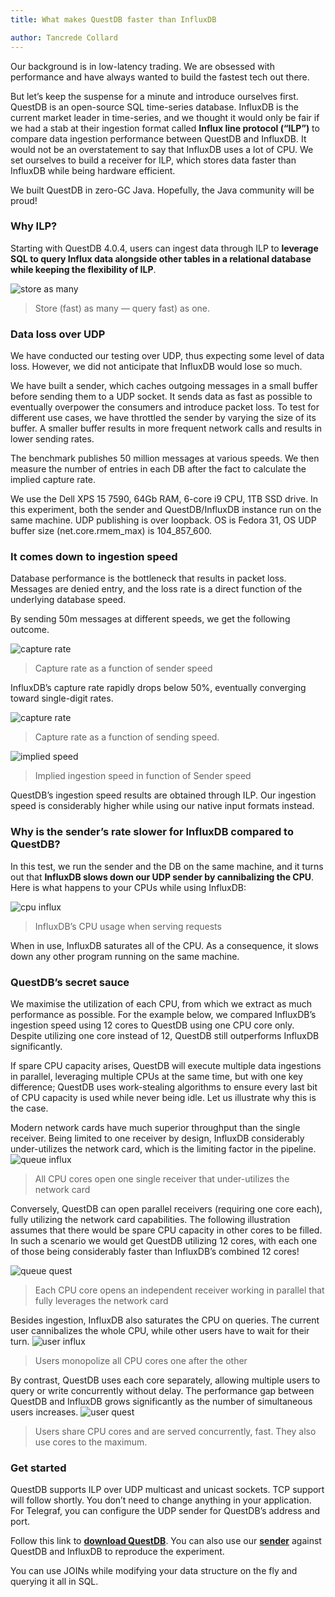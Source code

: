 ```yaml
---
title: What makes QuestDB faster than InfluxDB

author: Tancrede Collard
---
```


Our background is in low-latency trading. We are obsessed with performance and have always wanted to build the fastest tech out there.

But let’s keep the suspense for a minute and introduce ourselves first. QuestDB is an open-source SQL time-series database. InfluxDB is the current market leader in time-series, and we thought it would only be fair if we had a stab at their ingestion format called **Influx line protocol (“ILP”)** to compare data ingestion performance between QuestDB and InfluxDB.
It would not be an overstatement to say that InfluxDB uses a lot of CPU. We set ourselves to build a receiver for ILP, which stores data faster than InfluxDB while being hardware efficient.

We built QuestDB in zero-GC Java. Hopefully, the Java community will be proud!

### Why ILP?
Starting with QuestDB 4.0.4, users can ingest data through ILP to **leverage SQL to query Influx data alongside other tables in a relational database while keeping the flexibility of ILP**.

![store as many](assets/storeasmany.png)
>Store (fast) as many — query fast) as one.

### Data loss over UDP
We have conducted our testing over UDP, thus expecting some level of data loss. However, we did not anticipate that InfluxDB would lose so much.

We have built a sender, which caches outgoing messages in a small buffer before sending them to a UDP socket. It sends data as fast as possible to eventually overpower the consumers and introduce packet loss. To test for different use cases, we have throttled the sender by varying the size of its buffer. A smaller buffer results in more frequent network calls and results in lower sending rates.

The benchmark publishes 50 million messages at various speeds. We then measure the number of entries in each DB after the fact to calculate the implied capture rate.

We use the Dell XPS 15 7590, 64Gb RAM, 6-core i9 CPU, 1TB SSD drive. In this experiment, both the sender and QuestDB/InfluxDB instance run on the same machine. UDP publishing is over loopback. OS is Fedora 31, OS UDP buffer size (net.core.rmem_max) is 104_857_600.

### It comes down to ingestion speed
Database performance is the bottleneck that results in packet loss. Messages are denied entry, and the loss rate is a direct function of the underlying database speed.

By sending 50m messages at different speeds, we get the following outcome.

![capture rate](assets/capturerate.png)
>Capture rate as a function of sender speed

InfluxDB’s capture rate rapidly drops below 50%, eventually converging toward single-digit rates.

![capture rate](assets/captureratechart.png)
>Capture rate as a function of sending speed.

![implied speed](assets/impliedspeed.png)
>Implied ingestion speed in function of Sender speed

QuestDB’s ingestion speed results are obtained through ILP. Our ingestion speed is considerably higher while using our native input formats instead.

### Why is the sender’s rate slower for InfluxDB compared to QuestDB?

In this test, we run the sender and the DB on the same machine, and it turns out that **InfluxDB slows down our UDP sender by cannibalizing the CPU**. Here is what happens to your CPUs while using InfluxDB:

![cpu influx](assets/cpuinflux.png)
>InfluxDB’s CPU usage when serving requests

When in use, InfluxDB saturates all of the CPU. As a consequence, it slows down any other program running on the same machine.

### QuestDB’s secret sauce

We maximise the utilization of each CPU, from which we extract as much performance as possible. For the example below, we compared InfluxDB’s ingestion speed using 12 cores to QuestDB using one CPU core only. Despite utilizing one core instead of 12, QuestDB still outperforms InfluxDB significantly. 

If spare CPU capacity arises, QuestDB will execute multiple data ingestions in parallel, leveraging multiple CPUs at the same time, but with one key difference; QuestDB uses work-stealing algorithms to ensure every last bit of CPU capacity is used while never being idle. Let us illustrate why this is the case. 

Modern network cards have much superior throughput than the single receiver. Being limited to one receiver by design, InfluxDB considerably under-utilizes the network card, which is the limiting factor in the pipeline.
![queue influx](assets/queueinflux.png)
>All CPU cores open one single receiver that under-utilizes the network card

Conversely, QuestDB can open parallel receivers (requiring one core each), fully utilizing the network card capabilities. 
The following illustration assumes that there would be spare CPU capacity in other cores to be filled. In such a scenario we would get QuestDB utilizing 12 cores, with each one of those being considerably faster than InfluxDB’s combined 12 cores!

![queue quest](assets/queuequest.png)
>Each CPU core opens an independent receiver working in parallel that fully leverages the network card

Besides ingestion, InfluxDB also saturates the CPU on queries. The current user cannibalizes the whole CPU, while other users have to wait for their turn.
![user influx](assets/userinflux.png)
>Users monopolize all CPU cores one after the other

By contrast, QuestDB uses each core separately, allowing multiple users to query or write concurrently without delay. The performance gap between QuestDB and InfluxDB grows significantly as the number of simultaneous users increases.
![user quest](assets/userquest.png)
>Users share CPU cores and are served concurrently, fast. They also use cores to the maximum.

### Get started
QuestDB supports ILP over UDP multicast and unicast sockets. TCP support will follow shortly. You don’t need to change anything in your application. For Telegraf, you can configure the UDP sender for QuestDB’s address and port.

Follow this link to **[download QuestDB](http://questdb.io/getstarted)**. You can also use our **[sender](https://github.com/questdb/questdb/blob/master/benchmarks/src/main/java/org/questdb/LineUDPSenderMain.java)** against QuestDB and InfluxDB to reproduce the experiment.

You can use JOINs while modifying your data structure on the fly and querying it all in SQL.
